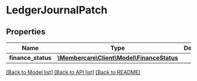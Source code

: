 # LedgerJournalPatch

## Properties
Name | Type | Description | Notes
------------ | ------------- | ------------- | -------------
**finance_status** | [**\Membercare\Client\Model\FinanceStatus**](FinanceStatus.md) |  | [optional] 

[[Back to Model list]](../../README.md#documentation-for-models) [[Back to API list]](../../README.md#documentation-for-api-endpoints) [[Back to README]](../../README.md)

